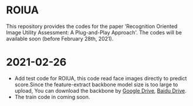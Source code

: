# ROIUA
This repository provides the codes for the paper 'Recognition Oriented Image Utility Assessment: A Plug-and-Play Approach'. The codes will be available soon (before February 28th, 2021).

# 2021-02-26
* Add test code for ROIUA, this code read face images directly to predict score.Since the feature-extract backbone model size is too large to upload, You can download the backbone by [Google Drive](https://drive.google.com/drive/folders/1omzvXV_djVIW2A7I09DWMe9JR-9o_MYh?usp=sharing), [Baidu Drive](https://pan.baidu.com/s/1L8yOF1oZf6JHfeY9iN59Mg).
* The train code in coming soon.


